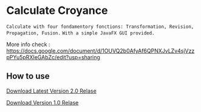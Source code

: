 # Calculate Croyance
``Calculate with four fondamentory fonctions: Transformation, Revision, Propagation, Fusion.`` 
``With a simple JavaFX GUI provided. `` 


More info check : 
https://docs.google.com/document/d/1OUVQ2b0AfyAf6QPNXJvLZv4sjVzzpPYu5pRXIeGAbZc/edit?usp=sharing 

## How to use

[Download Latest Version 2.0 Relase](https://github.com/yixuanhuangyx/2020SepJavaFX/releases/download/2.0/app.jar)

[Download Version 1.0 Relase](https://github.com/yixuanhuangyx/2020SepJavaFX/releases/download/1.1/fonctions2020-0.0.1-SNAPSHOT.jar)
